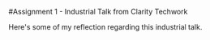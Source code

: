 #Assignment 1 - Industrial Talk from Clarity Techwork
<p>Here's some of my reflection regarding this industrial talk.<p/>
 
